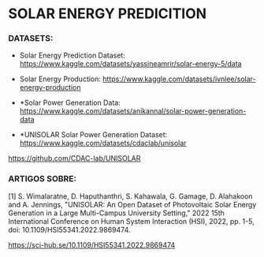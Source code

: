 # SOLAR ENERGY PREDICITION


### DATASETS:

- Solar Energy Prediction Dataset: 
https://www.kaggle.com/datasets/yassineamrir/solar-energy-5/data

- Solar Energy Production:
https://www.kaggle.com/datasets/ivnlee/solar-energy-production

- *Solar Power Generation Data: 
https://www.kaggle.com/datasets/anikannal/solar-power-generation-data

- *UNISOLAR Solar Power Generation Dataset: 
https://www.kaggle.com/datasets/cdaclab/unisolar

https://github.com/CDAC-lab/UNISOLAR

### ARTIGOS SOBRE:

[1] S. Wimalaratne, D. Haputhanthri, S. Kahawala, G. Gamage, D. Alahakoon and A. Jennings, "UNISOLAR: An Open Dataset of Photovoltaic Solar Energy Generation in a Large Multi-Campus University Setting," 2022 15th International Conference on Human System Interaction (HSI), 2022, pp. 1-5, doi: 10.1109/HSI55341.2022.9869474.

https://sci-hub.se/10.1109/HSI55341.2022.9869474

